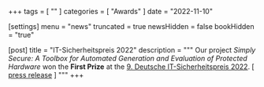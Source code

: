 +++
tags        = [ "" ]
categories  = [ "Awards" ]
date        = "2022-11-10"

[settings]
menu        = "news"
truncated   = true
newsHidden  = false
bookHidden  = "true"

[post]
title       = "IT-Sicherheitspreis 2022"
description = """
Our project *Simply Secure: A Toolbox for Automated Generation and Evaluation of Protected Hardware* won the **First Prize** at the [9. Deutsche IT-Sicherheitspreis 2022](). [ [press release](https://hgi.rub.de/en/news/newsarchiv/hginews/hgi-team-wins-1st-place-in-the-9th-german-it-security-award) ]
"""
+++
